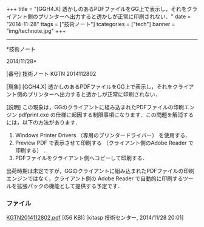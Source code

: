 ﻿+++
title = "[GGH4.X] 透かしのあるPDFファイルをGG上で表示し，それをクライアント側のプリンターへ出力すると透かしが正常に印刷されない．"
date = "2014-11-28"
ttags = ["技術ノート"]
tcategories = ["tech"]
banner = "img/technote.jpg"
+++

-----------------------------------------------------------------------------------------------------------------------------

*技術ノート

2014/11/28*


[番号]
技術ノート KGTN 2014112802

[現象]
[GGH4.X]
透かしのあるPDFファイルをGG上で表示し，それをクライアント側のプリンターへ出力すると透かしが正常に印刷されない．

[説明]
この現象は，GGのクライアントに組み込まれたPDFファイルの印刷エンジン
pdfprint.exe
の仕様に起因する制限事項になります．この問題を解消するには，以下の方法があります．

1) Windows Printer Drivers （専用のプリンタードライバー） を使用する．
2) Preview PDF で表示させて印刷する （クライアント側のAdobe Reader
で印刷する） ．
3) PDFファイルをクライアント側へコピーして印刷する．

出荷時期は未定ですが，GGのクライアントに組み込まれたPDFファイルの印刷エンジンではなく，クライアント側の
Adobe Reader
で自動的に印刷するツールを拡張パックの機能として提供する予定です．


### ファイル

 
 


[KGTN2014112802.pdf](http://techreport.kitasp.net/attachments/download/1797/KGTN2014112802.pdf)
 [(56 KB)] [kitasp 技術センター, 2014/11/28
20:01]


 


 

